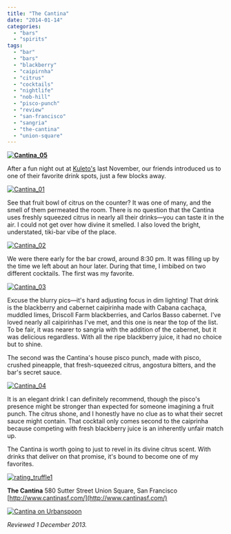 ```yaml
---
title: "The Cantina"
date: "2014-01-14"
categories:
  - "bars"
  - "spirits"
tags:
  - "bar"
  - "bars"
  - "blackberry"
  - "caipirnha"
  - "citrus"
  - "cocktails"
  - "nightlife"
  - "nob-hill"
  - "pisco-punch"
  - "review"
  - "san-francisco"
  - "sangria"
  - "the-cantina"
  - "union-square"
---
```


**[![Cantina_05](http://s3.amazonaws.com/thegourmez-wpmedia/2013/12/Cantina_05-332x500.jpg)](http://www.thegourmez.com/2014/01/the-cantina/cantina_05/)**

After a fun night out at [Kuleto's](http://www.thegourmez.com/2013/12/kuletos/) last November, our friends introduced us to one of their favorite drink spots, just a few blocks away.

[![Cantina_01](http://s3.amazonaws.com/thegourmez-wpmedia/2013/12/Cantina_01-332x500.jpg)](http://www.thegourmez.com/2014/01/the-cantina/cantina_01/)

See that fruit bowl of citrus on the counter? It was one of many, and the smell of them permeated the room. There is no question that the Cantina uses freshly squeezed citrus in nearly all their drinks—you can taste it in the air. I could not get over how divine it smelled. I also loved the bright, understated, tiki-bar vibe of the place.

[![Cantina_02](http://s3.amazonaws.com/thegourmez-wpmedia/2013/12/Cantina_02-367x500.jpg)](http://www.thegourmez.com/2014/01/the-cantina/cantina_02/)

We were there early for the bar crowd, around 8:30 pm. It was filling up by the time we left about an hour later. During that time, I imbibed on two different cocktails. The first was my favorite.

[![Cantina_03](http://s3.amazonaws.com/thegourmez-wpmedia/2013/12/Cantina_03-332x500.jpg)](http://www.thegourmez.com/2014/01/the-cantina/cantina_03/)

Excuse the blurry pics—it's hard adjusting focus in dim lighting! That drink is the blackberry and cabernet caipirinha made with Cabana cachaça, muddled limes, Driscoll Farm blackberries, and Carlos Basso cabernet. I've loved nearly all caipirinhas I've met, and this one is near the top of the list. To be fair, it was nearer to sangria with the addition of the cabernet, but it was delicious regardless. With all the ripe blackberry juice, it had no choice but to shine.

The second was the Cantina's house pisco punch, made with pisco, crushed pineapple, that fresh-squeezed citrus, angostura bitters, and the bar's secret sauce.

[![Cantina_04](http://s3.amazonaws.com/thegourmez-wpmedia/2013/12/Cantina_04-495x500.jpg)](http://www.thegourmez.com/2014/01/the-cantina/cantina_04/)

It is an elegant drink I can definitely recommend, though the pisco's presence might be stronger than expected for someone imagining a fruit punch. The citrus shone, and I honestly have no clue as to what their secret sauce might contain. That cocktail only comes second to the caiprinha because competing with fresh blackberry juice is an inherently unfair match up.

The Cantina is worth going to just to revel in its divine citrus scent. With drinks that deliver on that promise, it's bound to become one of my favorites.

[![rating_truffle1](http://s3.amazonaws.com/thegourmez-wpmedia/2009/02/rating_truffle1.gif)](http://www.thegourmez.com/2009/02/silk-hope-winery-nc-traminette-2007/rating_truffle1/)

**The Cantina** 580 Sutter Street Union Square, San Francisco [http://www.cantinasf.com/](http://www.cantinasf.com/)

[![Cantina on Urbanspoon](http://www.urbanspoon.com/b/link/352961/minilink.gif)](http://www.urbanspoon.com/r/6/352961/restaurant/Nob-Hill/Cantina-San-Francisco)

_Reviewed 1 December 2013._
